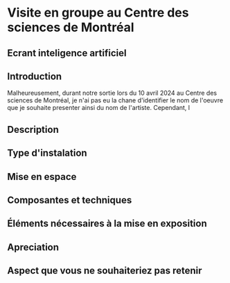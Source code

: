# Visite en groupe au Centre des sciences de Montréal

## Ecrant inteligence artificiel

## Introduction
Malheureusement, durant notre sortie lors du 10 avril 2024 au Centre des sciences de Montréal, je n'ai pas eu la chane d'identifier le nom de l'oeuvre que je souhaite presenter ainsi du nom de l'artiste. Cependant, l

## Description


## Type d'instalation


## Mise en espace


## Composantes et techniques


## Éléments nécessaires à la mise en exposition


## Apreciation


## Aspect que vous ne souhaiteriez pas retenir
